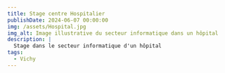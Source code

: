 ```yaml
---
title: Stage centre Hospitalier 
publishDate: 2024-06-07 00:00:00
img: /assets/Hospital.jpg
img_alt: Image illustrative du secteur informatique dans un hôpital
description: |
  Stage dans le secteur informatique d'un hôpital
tags:
  - Vichy
---
```


<div class="container">
  <div class="section hidden">
    <h2 class="titre-section-reduit">Contexte</h2>
    <p>J'ai effectué mon stage dans le secteur informatique d'un hôpital. L'objectif principal de ce stage était de me familiariser avec l'environnement informatique hospitalier, en particulier les systèmes d'information et la gestion des équipements.</p>
    <div class="info-encadre">
      <h5>Informations sur l'hôpital :</h5>
      <p><strong>Nom :</strong> Centre Hospitalier de Vichy</p>
      <p><strong>Nombre de services :</strong> 12</p>
      <p><strong>Nombre d'appareils informatiques :</strong> plus de 1400</p>
      <p><strong>Localisation :</strong> Vichy, France</p>
    </div>
  </div>
</div>
<div class="section hidden">
  <h1 class="texte-reduit">Mission</h1>
  <p class="content">
    Durant ce stage, mes missions incluaient :
    <ul>
      <li>Gestion et inventaire du matériel informatique avec l'outil GLPI</li>
      <li>Découverte des fonctions RGPD</li>
      <li>Découverte des fonctions support et de l'exploitation des systèmes d'information</li>
      <li>Découverte des gestion de projets informatiques en collaboration avec les équipes de l'hôpital</li>
    </ul>
  </p>
</div>
<div class="section hidden">
  <h2 class="texte-reduit">Usage de GLPI : </h2>

  <p>GLPI (Gestionnaire Libre de Parc Informatique) : Un logiciel open-source utilisé pour la gestion des services informatiques (ITSM), y compris la gestion des incidents, des demandes, des changements, et des actifs.
</p>

  <h5>Inventaire physique : </h5>
  <p>Utilisation de GLPI pour réaliser un inventaire complet et physique du matériel informatique de l'établissement. Cela inclut les ordinateurs, les imprimantes, les équipements réseaux, etc.
</p>

  <h5>Support informatique : </h5>
  <p>Compréhension et participation au support technique quotidien pour résoudre les problèmes des utilisateurs, tels que les pannes matérielles ou les problèmes logiciels.
</p>
<h5>Compétences mises en œuvre</h5>
  <p>Gérer le patrimoine informatique et
Répondre aux incidents et aux demandes d’ assistance et d’ évolution 

</p>
</div>



<div class="section hidden">
  <h1 class="texte-reduit">Outils et langages utilisés</h1>
  <ul>
    <li><strong>Outil de gestion :</strong> GLPI</li>
    <li><strong>Serveur :</strong> Serveur Windows</li>
    <li><strong>Langages :</strong> Python, SQL</li>
    <li><strong>Base de données :</strong> SQL Server</li>
  </ul>
</div>

<div class="section hidden">
  <h2 class="titre-section-reduit">Documents du projet</h2>
  <p>Ci-dessous, les documents relatifs à ce stage à télécharger ou consulter :</p>

  <h2 class="titre-section-reduit2">Attestation de stage</h2>
  <ul>
    <li><a href="/assets/attestation.pdf" target="_blank">Télécharger l'attestation</a></li>
  </ul>

  <h2 class="titre-section-reduit2">Bilan de stage</h2>
  <ul>
    <li><a href="/assets/Bilan.pdf" target="_blank">Télécharger le bilan de stage</a></li>
  </ul>
</div>

<style>
  .texte-reduit {
    font-size: 25px; /* Ajustez cette valeur selon vos besoins */
  }
  .container {
    display: flex;
    flex-direction: column;
    align-items: center;
  }
  .section {
    width: 100%;
    max-width: 800px;
    margin: 10px 0;
    opacity: 0;
    transform: translateY(20px);
    transition: opacity 0.6s ease-out, transform 0.6s ease-out;
  }
  .section.show {
    opacity: 1;
    transform: translateY(0);
  }
  .section img {
    width: 100%;
    max-width: 600px; /* Ajustez selon la largeur maximale désirée pour les images */
    margin: 20px auto; /* Centrer l'image */
  }
  .texte-reduit {
    margin-bottom: 15px; /* Réduit l'espace sous le titre pour une meilleure cohérence visuelle */
  }
  .content {
    margin-bottom: 10px; /* Contrôle l'espace autour du paragraphe pour un meilleur rendu */
  }
  .titre-section-reduit {
    font-size: 25px; /* Taille de la police spécifiquement réduite pour ce titre */
  }
  .titre-section-reduit2 {
    font-size: 15px; /* Taille de la police spécifiquement réduite pour ce titre */
  }
  .info-encadre {
    border: 1px solid #ccc;
    padding: 10px;
    background-color: #f9f9f9;
    margin: 20px 0; /* Espacement au-dessus et en dessous de l'encadré */
    width: 100%;
    max-width: 600px;
  }
  .info-encadre h2 {
    margin-top: 0;
  }
  .hidden {
    opacity: 0;
    transform: translateY(20px);
    transition: opacity 0.6s ease-out, transform 0.6s ease-out;
  }
  .show {
    opacity: 1;
    transform: translateY(0);
  }
</style>

<script>
  document.addEventListener("DOMContentLoaded", function() {
    const sections = document.querySelectorAll('.section');

    const observer = new IntersectionObserver(entries => {
      entries.forEach(entry => {
        if (entry.isIntersecting) {
          entry.target.classList.add('show');
          observer.unobserve(entry.target);
        }
      });
    }, {
      threshold: 0.1
    });

    sections.forEach(section => {
      observer.observe(section);
    });
  });
</script>
